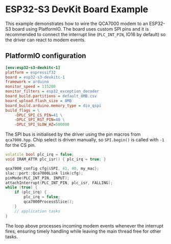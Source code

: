 # ESP32-S3 DevKit Board Example

This example demonstrates how to wire the QCA7000 modem to an
ESP32-S3 board using PlatformIO. The board uses custom SPI pins and
it is recommended to connect the interrupt line (`PLC_INT_PIN`, IO16 by
default) so the driver can react to modem events.

## PlatformIO configuration

```ini
[env:esp32-s3-devkitc-1]
platform = espressif32
board = esp32-s3-devkitc-1
framework = arduino
monitor_speed = 115200
monitor_filters = esp32_exception_decoder
board_build.partitions = default_8MB.csv
board_upload.flash_size = 8MB
board_build.arduino.memory_type = dio_qspi
build_flags = \
    -DPLC_SPI_CS_PIN=41 \
    -DPLC_SPI_RST_PIN=40 \
    -DPLC_SPI_SLOW_HZ=500000
```

The SPI bus is initialised by the driver using the pin macros from
`qca7000.hpp`. Chip select is driven manually, so `SPI.begin()` is
called with `-1` for the CS pin.

```cpp
volatile bool plc_irq = false;
void IRAM_ATTR plc_isr() { plc_irq = true; }

qca7000_config cfg{&SPI, 41, 40, my_mac};
slac::port::Qca7000Link link(cfg);
pinMode(PLC_INT_PIN, INPUT);
attachInterrupt(PLC_INT_PIN, plc_isr, FALLING);
while (true) {
    if (plc_irq) {
        plc_irq = false;
        qca7000ProcessSlice();
    }
    // application tasks
}
```

The loop above processes incoming modem events whenever the interrupt
fires, ensuring timely handling while leaving the main thread free for
other tasks.
